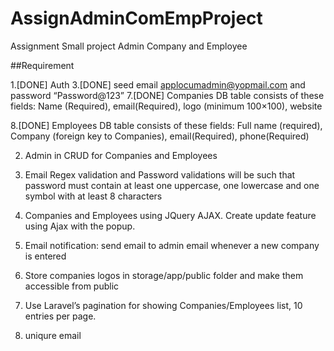 # AssignAdminComEmpProject
Assignment Small project Admin Company and Employee

##Requirement




1.[DONE] Auth
3.[DONE] seed email applocumadmin@yopmail.com and password “Password@123”
7.[DONE] Companies DB table consists of these fields:
		Name (Required), 
		email(Required), 
		logo (minimum 100×100), 
		website

8.[DONE] Employees DB table consists of these fields: 
	Full name (required), 
	Company (foreign key to Companies), 
	email(Required), 
	phone(Required)


2. Admin in CRUD for Companies and Employees

4. Email Regex validation and Password validations will be such that password must contain at least one uppercase, one lowercase and one symbol with at least 8 characters 


5. Companies and Employees using JQuery AJAX. Create update feature using Ajax with the popup.

6. Email notification: send email to admin email whenever a new company is entered
9. Store companies logos in storage/app/public folder and make them accessible from public
10. Use Laravel’s pagination for showing Companies/Employees list, 10 entries per page.
11. uniqure email